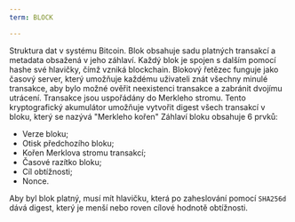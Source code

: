 ```yaml
---
term: BLOCK

---
```

Struktura dat v systému Bitcoin. Blok obsahuje sadu platných transakcí a metadata obsažená v jeho záhlaví. Každý blok je spojen s dalším pomocí hashe své hlavičky, čímž vzniká blockchain. Blokový řetězec funguje jako časový server, který umožňuje každému uživateli znát všechny minulé transakce, aby bylo možné ověřit neexistenci transakce a zabránit dvojímu utrácení. Transakce jsou uspořádány do Merkleho stromu. Tento kryptografický akumulátor umožňuje vytvořit digest všech transakcí v bloku, který se nazývá "Merkleho kořen" Záhlaví bloku obsahuje 6 prvků:


- Verze bloku;
- Otisk předchozího bloku;
- Kořen Merklova stromu transakcí;
- Časové razítko bloku;
- Cíl obtížnosti;
- Nonce.

Aby byl blok platný, musí mít hlavičku, která po zaheslování pomocí `SHA256d` dává digest, který je menší nebo roven cílové hodnotě obtížnosti.